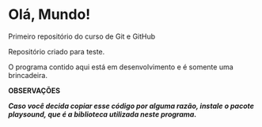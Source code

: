 # Olá, Mundo!
 Primeiro repositório do curso de Git e GitHub
  
  Repositório criado para teste.

  O programa contido aqui está em desenvolvimento e é somente uma brincadeira.

  **OBSERVAÇÕES**
  
  ***Caso você decida copiar esse código por alguma razão, instale o pacote playsound, que é a biblioteca utilizada neste programa.***
